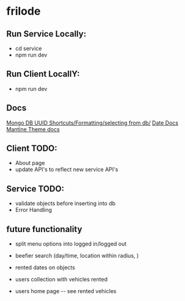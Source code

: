 # frilode 

## Run Service Locally:
- cd service
- npm run dev

## Run Client LocallY:
- npm run dev

## Docs
[Mongo DB UUID Shortcuts/Formatting/selecting from db/](https://www.npmjs.com/package/uuid-mongodb)
[Date Docs](https://developer.mozilla.org/en-US/docs/Web/JavaScript/Reference/Global_Objects/Date)
[Mantine Theme docs](https://mantine.dev/theming/mantine-provider/)

## Client TODO:
- About page
- update API's to reflect new service API's

## Service TODO:
- validate objects before inserting into db
- Error Handling 

## future functionality
- split menu options into logged in/logged out
- beefier search (day/time, location within radius, )
 - rented dates on objects 
 - users collection with vehicles rented

- users home page -- see rented vehicles
